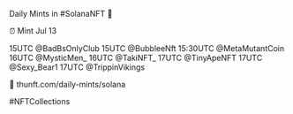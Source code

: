 Daily Mints in #SolanaNFT 🚀

⏰ Mint Jul 13

15UTC @BadBsOnlyClub
15UTC @BubbleeNft
15:30UTC @MetaMutantCoin
16UTC @MysticMen_
16UTC @TakiNFT_
17UTC @TinyApeNFT
17UTC @Sexy_Bear1
17UTC @TrippinVikings

🔗 thunft.com/daily-mints/solana

#NFTCollections